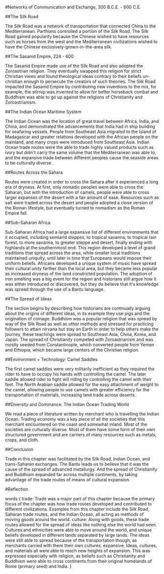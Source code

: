 #Networks of Communication and Exchange, 300 B.C.E. - 600 C.E. 

##The Silk Road 

The Silk Road was a network of transportation that connected China to the Mediterranean. Parthians controlled a portion of the Silk Road. The Silk Road gained popularity because the Chinese wished to have resources such as horses from the west and the Mediterranean civilizations wished to have the Chinese exclusively-grown-in-the-area silk. 

##The Sasanid Empire, 224 - 600 

The Sasanid Empire made use of the Silk Road and also adopted the Zoroastrian religion. They eventually swapped this religion for strict Christian views and found theological ideas contrary to their beliefs un-christian enough to persecute the creators of such theories. The Silk Road impacted the Sasanid Empire by contributing new inventions to the mix, for example, the stirrup was invented to allow for better horseback combat and Buddhism was able to go up against the religions of Christianity and Zoroastrianism. 

##The Indian Ocean Maritime System 

The Indian Ocean was the location of great travel between Africa, India, and China, and demonstrated the advancements that India had in ship building for seafaring vessels. People from Southeast Asia migrated to the Island of Madagascar and greater relations developed with the African people on the mainland, and many crops were introduced from Southeast Asia. Indian Ocean trade routes were the able to trade highly valued products such as ivory but didn't carry the same volume that the Mediterranean was able to, and the expansive trade between different peoples cause the seaside areas to be culturally diverse. 

##Routes Across the Sahara 

Routes were created in order to cross the Sahara after it experienced a long era of dryness. At first, only nomadic peoples were able to cross the Saharan, but with the introduction of camels, people were able to cross larger expanses of the desert with a fair amount of ease. Resources such as salt were traded across the desert and people adopted a close version of the Roman lifestyle, but eventually turned to nomadism as the Roman Empire fell. 

##Sub-Saharan Africa 

Sub-Saharan Africa had a large expansive list of different environments that it occupied, including semiarid steppes, to tropical savanna, to tropical rain forest, to more savanna, to greater steppe and desert, finally ending with highlands at the southernmost end. This region developed a level of grand traditions that spread across the area, while smaller local traditions maintained uniquity, until later in time that Europeans would impose their uniform beliefs. Africans developed a unique system of music have spread their cultural unity farther than the local area, but they became less popular as increased dryness of the land constricted population. The adoption of iron smelting was a big event for the region and historians still argue how it was either introduced or discovered, but they do believe that it's knowledge was spread through the use of a Bantu language. 

##The Spread of Ideas 

The section begins by describing how historians are continually arguing about the origins of different ideas, in its example they use pigs and the origination of coinage. Buddhism was a popular religion that was spread by way of the Silk Road as well as other methods and stressed for practicing followers to attain nirvana but stay on Earth in order to help others make the journey, these teachings were spread to Southeast Asia, China, Korea, and Japan. The spread of Christianity competed with Zoroastrianism and was mostly seeded from Constantinople, which converted people from Yemen and Ethiopia, which became large centers of the Christian religion. 

##Environment + Technology: Camel Saddles 

The first camel saddles were very militarily inefficient as they required the rider to have to occupy his hands with controlling the camel. The later saddle allowed rider to fight will riding by controlling the camel with their feet. The North Arabian saddle allowed for the easy attachment of weight to the camel, allowing people to use camels with greater efficiency for the transportation of materials, increasing land trade across deserts. 

##Diversity and Dominance: The Indian Ocean Trading World 

We read a piece of literature written by merchant who is travelling the Indian Ocean. Trading economy was a key piece of all the societies that this merchant encountered on the coast and somewhat inland. Most of the societies are culturally diverse. Most of them have some form of their own structured government and are carriers of many resources such as metals, crops, and cloth. 

##Conclusion 

Trade in this chapter was facilitated by the Silk Road, Indian Ocean, and trans-Saharan exchanges. The Bantu leads us to believe that it was the cause of the spread of advanced metallurgy. And the spread of Christianity and Buddhism expanded far across multiple continents, by taking advantage of the trade routes of means of cultural expansion. 

#Reflection 

words {
	trade: Trade was a major part of this chapter because the primary focus of the chapter was how trade routes developed and contributed to different civilizations. Examples from this chapter include the Silk Road, Saharan trade routes, and the Indian Ocean, all acting as methods of moving goods around the world. 
	culture: Along with goods, these trade routes allowed for the spread of ideas like nothing else the world had seen. Cultures and ethnicities were able to move around the world, and unique beliefs developed in different lands separated by large lands. The ideas were still able to spread because of the transportation though, as merchants carried with them their own cultures. 
	expansive: Ideas, cultures, and materials all were able to reach new heights of expansion. This was expressed especially with religion, as beliefs such as Christianity and Buddhism were able to cross continents from their original homelands of Rome (primary seed) and India. 
}